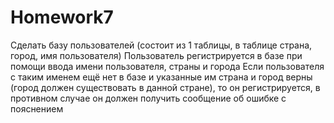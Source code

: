 # Homework7
Сделать базу пользователей (состоит из 1 таблицы, в таблице страна, город, имя пользователя)
Пользователь регистрируется в базе при помощи ввода имени пользователя, страны и города
Если пользователя с таким именем ещё нет в базе и указанные им страна и город верны (город должен существовать в данной стране),
то он регистрируется, в противном случае он должен получить сообщение об ошибке с пояснением

